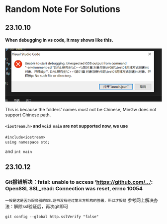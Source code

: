 # Random Note For Solutions

## 23.10.10
#### When debugging in vs code, it may shows like this.

![pic](pics/1.png)

This is because the folders' names must not be Chinese, MinGw does not support Chinese path.


#### `<iostream.h>` and `void main` are not supported now, we use  

    #include<iostream>
    using namespace std;

and `int main`

## 23.10.12
### Git报错解决：fatal: unable to access ‘https://github.com/…’: OpenSSL SSL_read: Connection was reset, errno 10054

`一般是这是因为服务器的SSL证书没有经过第三方机构的签署，所以才报错`
参考网上解决办法：解除ssl验证后，再次git即可

`git config --global http.sslVerify "false"`